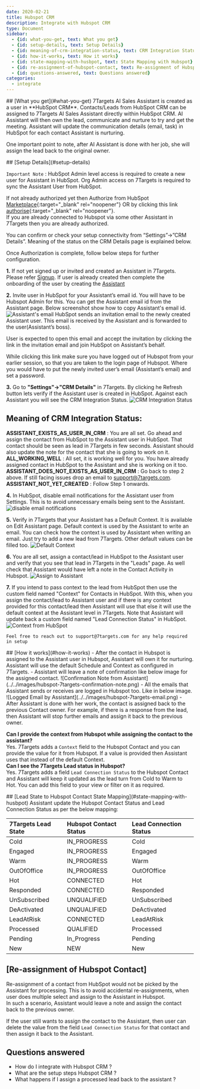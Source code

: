 ```yaml
---
date: 2020-02-21
title: Hubspot CRM 
description: Integrate with Hubspot CRM 
type: Document
sidebar:
  - {id: what-you-get, text: What you get}
  - {id: setup-details, text: Setup Details}
  - {id: meaning-of-crm-integration-status, text: CRM Integration Status}
  - {id: how-it-works, text: How it works}
  - {id: state-mapping-with-husbpot, text: State Mapping with Hubspot}
  - {id: re-assignment-of-hubspot-contact, text: Re-assignment of Hubspot Contact}
  - {id: questions-answered, text: Questions answered}
categories:
  - integrate
---
```


<a name="what-you-get"/>
## [What you get](#what-you-get)
7Targets AI Sales Assistant is created as a user in **HubSpot CRM**.
Contacts/Leads from HubSpot CRM can be assigned to 7Targets AI Sales Assistant directly within HubSpot CRM. AI Assistant will then own the lead, communicate and nurture to try and get the meeting. Assistant will update the communication details (email, task) in HubSpot for each contact Assistant is nurturing.

One important point to note, after AI Assistant is done with her job, she will assign the lead back to the original owner.

<a name="setup-details"/>
## [Setup Details](#setup-details)

`Important Note` : HubSpot Admin level access is required to create a new user for Assistant in HubSpot. Org Admin access on 7Targets is required to sync the Assistant User from HubSpot. 

If not already authorized yet then Authorize from HubSpot [Marketplace](https://app.hubspot.com/ecosystem/6714307/marketplace/apps/sales/crm/7targets-ai-sales-assistant-208066){:target="_blank" rel="noopener"} OR by clicking this link [authorise](https://solution.7targets.com/hubspot-authorize){:target="_blank" rel="noopener"}.  
If you are already connected to Hubspot via some other Assistant in 7Targets then you are already authorized.  

You can confirm or check your setup connectivity from “Settings”->”CRM Details”. Meaning of the status on the CRM Details page is explained below. 

Once Authorization is complete, follow below steps for further configuration.

**1.** If not yet signed up or invited and created an Assistant in 7Targets. Please refer [Signup](../../getting-started/signup/). If user is already created then complete the onboarding of the user by creating the [Assistant](../../getting-started/create-your-assistant/)

**2.**  Invite user in HubSpot for your Assistant’s email id. You will have to be Hubspot Admin for this. You can get the Assistant email id from the Assistant page. Below screenshot show how to copy Assistant's email id.  
![Assistant's email](../../images/assistant-email.png)
HubSpot sends an invitation email to the newly created Assistant user. This email is received by the Assistant and is forwarded to the user(Assistant’s boss).  

User is expected to open this email and accept the invitation by clicking the link in the invitation email and join HubSpot on Assistant’s behalf.  

While clicking this link make sure you have logged out of Hubspot from your earlier session, so that you are taken to the login page of Hubspot. Where you would have to put the newly invited user’s email (Assistant’s email) and set a password.

**3.** Go to **"Settings"->"CRM Details"** in 7Targets. By clicking he Refresh button lets verify if the Assistant user is created in HubSpot. Against each Assistant you will see the CRM Integration Status. ![CRM Integration Status](../../images/crm-integration-status.png)

## Meaning of CRM Integration Status:  
**ASSISTANT_EXISTS_AS_USER_IN_CRM** : You are all set. Go ahead and assign the contact from HubSpot to the Assistant user in HubSpot. That contact should be seen as lead in 7Targets in few seconds. Assistant should also update the note for the contact that she is going to work on it.  
**ALL_WORKING_WELL** : All set, it is working well for you. You have already assigned contact in HubSpot to the Assistant and she is working on it too.  
**ASSISTANT_DOES_NOT_EXISTS_AS_USER_IN_CRM** : Go back to step 2 above. If still facing issues drop an email to support@7targets.com.  
**ASSISTANT_NOT_YET_CREATED** : Follow Step 1 onwards.   

**4.** In HubSpot, disable email notifications for the Assistant user from Settings. This is to avoid unnecessary emails being sent to the Assistant. 
![disable email notifications](../../images/disable-email-notifications.png)

**5.** Verify in 7Targets that your Assistant has a Default Context. It is available on Edit Assistant page. Default context is used by the Assistant to write an email. You can check how the context is used by Assistant when writing an email. Just try to add a new lead from 7Targets. Other default values can be filled too. 
![Default Context](../../images/assistant-defaults.png)

**6.** You are all set, assign a contact/lead in HubSpot to the Assistant user and verify that you see that lead in 7Targets in the "Leads" page. As well check that Assistant would have left a note in the Contact Activity in Hubspot.
![Assign to Assistant](../../images/assign-to-assistant.png)

**7.**  If you intend to pass context to the lead from HubSpot then use the custom field named "Context" for Contacts in HubSpot. With this, when you assign the contact/lead to Assistant user and if there is any context provided for this contact/lead then Assistant will use that else it will use the default context at the Assistant level in 7Targets. Note that Assistant will update back a custom field named "Lead Connection Status" in HubSpot.
![Context from HubSpot](../../images/context-in-hubspot.png)

`Feel free to reach out to support@7targets.com for any help required in setup`

<a name="how-it-works"/>
## [How it works](#how-it-works)
- After the contact in Hubspot is assigned to the Assistant user in Hubspot, Assistant will own it for nurturing. Assistant will use the default Schedule and Context as configured in 7Targets.
- Assistant will leave a note of confirmation like below image for the assigned contact.
![Confirmation Note from Assistant](../../images/hubspot-7targets-confirmation-note.png)
- All the emails that Assistant sends or receives are logged in Hubspot too. Like in below image. 
![Logged Email by Assistant](../../images/hubspot-7targets-email.png)
- After Assistant is done with her work, the contact is assigned back to the previous Contact owner. For example, if there is a response from the lead, then Assistant will stop further emails and assign it back to the previous owner. 

**Can I provide the context from Hubspot while assigning the contact to the assistant?**  
Yes. 7Targets adds a `Context` field to the Hubspot Contact and you can provide the value for it from Hubspot. If a value is provided then Assistant uses that instead of the default Context.  
**Can I see the 7Targets Lead status in Hubspot?**  
Yes. 7Targets adds a field `Lead Connection Status` to the Hubspot Contact and Assistant will keep it updated as the lead turn from Cold to Warm to Hot. You can add this field to your view or filter on it as required. 

<a name="state-mapping-with-husbpot"/>
## [Lead State to Hubspot Contact State Mapping](#state-mapping-with-husbpot)
Assistant update the Hubspot Contact Status and Lead Connection Status as per the below mapping:

| 7Targets Lead State | Hubspot Contact Status | Lead Connection Status | 
|:-------|:--------|:--------|
| Cold | IN_PROGRESS | Cold |
| Engaged | IN_PROGRESS | Engaged |
| Warm | IN_PROGRESS | Warm |
| OutOfOffice | IN_PROGRESS | OutOfOffice |
| Hot | CONNECTED | Hot |
| Responded | CONNECTED | Responded |
| UnSubscribed | UNQUALIFIED | UnSubscribed |
| DeActivated | UNQUALIFIED | DeActivated |
| LeadAtRisk | CONNECTED | LeadAtRisk |
| Processed | QUALIFIED | Processed |
| Pending | In_Progress | Pending |
| New | NEW | New |

## [Re-assignment of Hubspot Contact]
Re-assignment of a contact from HubSpot would not be picked by the Assistant for processing. This is to avoid accidental re-assignments, when user does multiple select and assign to the Assistant in Hubspot.  
In such a scenario, Assistant would leave a note and assign the contact back to the previous owner.

If the user still wants to assign the contact to the Assistant, then user can delete the value from the field `Lead Connection Status` for that contact and then assign it back to the Assistant. 

## Questions answered
- How do I integrate with Hubspot CRM ?
- What are the setup steps Hubspot CRM ?
- What happens if I assign a processed lead back to the assistant ? 

